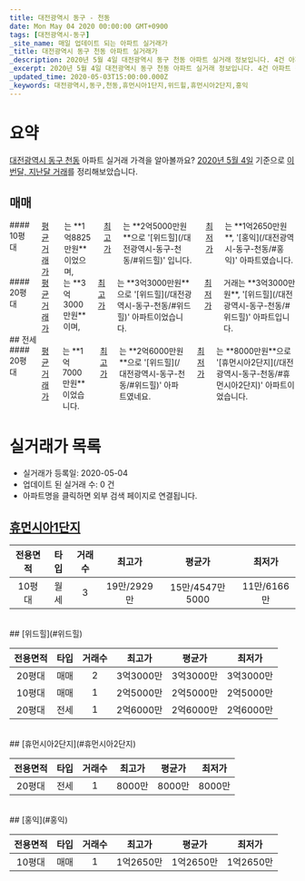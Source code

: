 ```yaml
---
title: 대전광역시 동구 - 천동
date: Mon May 04 2020 00:00:00 GMT+0900
tags: [대전광역시-동구]
_site_name: 매일 업데이트 되는 아파트 실거래가
_title: 대전광역시 동구 천동 아파트 실거래가
_description: 2020년 5월 4일 대전광역시 동구 천동 아파트 실거래 정보입니다. 4건 아파트 정보가 있습니다.
_excerpt: 2020년 5월 4일 대전광역시 동구 천동 아파트 실거래 정보입니다. 4건 아파트 정보가 있습니다.
_updated_time: 2020-05-03T15:00:00.000Z
_keywords: 대전광역시,동구,천동,휴먼시아1단지,위드힐,휴먼시아2단지,홍익
---
```





# 요약
<ins>대전광역시 동구 천동</ins> 아파트 실거래 가격을 알아볼까요? <ins>2020년 5월 4일</ins> 기준으로 <ins>이번달, 지난달 거래</ins>를 정리해보았습니다.

## 매매
<div class="container">
<div class="six columns" markdown="1">
#### 10평대
<ins>평균 거래가</ins>는 **1억8825만원**이었으며, <ins>최고가</ins>는 **2억5000만원**으로 '[위드힐](/대전광역시-동구-천동/#위드힐)' 입니다. <ins>최저가</ins>는 **1억2650만원**, '[홍익](/대전광역시-동구-천동/#홍익)' 아파트였습니다.
</div>
<div class="six columns" markdown="1">
#### 20평대
<ins>평균 거래가</ins>는 **3억3000만원**이며, <ins>최고가</ins>는 **3억3000만원**으로 '[위드힐](/대전광역시-동구-천동/#위드힐)' 아파트이었습니다. <ins>최저가</ins> 거래는 **3억3000만원**, '[위드힐](/대전광역시-동구-천동/#위드힐)' 아파트입니다.
</div>
</div>
## 전세
<div class="container">
<div class="twelve columns" markdown="1">
#### 20평대
<ins>평균 거래가</ins>는 **1억7000만원**이었습니다. <ins>최고가</ins>는 **2억6000만원**으로 '[위드힐](/대전광역시-동구-천동/#위드힐)' 아파트였네요. <ins>최저가</ins>는 **8000만원**으로 '[휴먼시아2단지](/대전광역시-동구-천동/#휴먼시아2단지)' 아파트이었습니다.
</div>
</div>



# 실거래가 목록
- 실거래가 등록일: 2020-05-04
- 업데이트 된 실거래 수: 0 건
- 아파트명을 클릭하면 외부 검색 페이지로 연결됩니다.

## [휴먼시아1단지](#휴먼시아1단지)

|전용면적|타입|거래수|최고가|평균가|최저가|
|:---:|:---:|:---:|:---:|:---:|:---:|
|10평대|<span class="deal-type-3">월세</span>|3|19만/2929만|15만/4547만5000|11만/6166만|

<br/>
## [위드힐](#위드힐)

|전용면적|타입|거래수|최고가|평균가|최저가|
|:---:|:---:|:---:|:---:|:---:|:---:|
|20평대|<span class="deal-type-1">매매</span>|2|3억3000만|3억3000만|3억3000만|
|10평대|<span class="deal-type-1">매매</span>|1|2억5000만|2억5000만|2억5000만|
|20평대|<span class="deal-type-2">전세</span>|1|2억6000만|2억6000만|2억6000만|

<br/>
## [휴먼시아2단지](#휴먼시아2단지)

|전용면적|타입|거래수|최고가|평균가|최저가|
|:---:|:---:|:---:|:---:|:---:|:---:|
|20평대|<span class="deal-type-2">전세</span>|1|8000만|8000만|8000만|

<br/>
## [홍익](#홍익)

|전용면적|타입|거래수|최고가|평균가|최저가|
|:---:|:---:|:---:|:---:|:---:|:---:|
|10평대|<span class="deal-type-1">매매</span>|1|1억2650만|1억2650만|1억2650만|

<br/>



